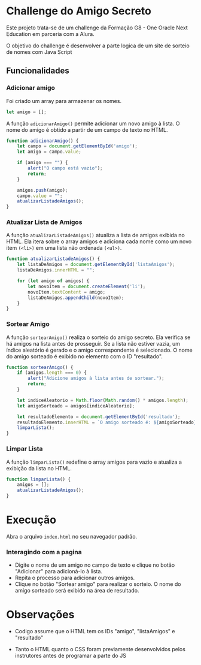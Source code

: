 # Challenge do Amigo Secreto

Este projeto trata-se de um challenge da Formação G8 - One Oracle Next Education em parceria com a Alura.

O objetivo do challenge é desenvolver a parte logica de um site de sorteio de nomes com Java Script

## Funcionalidades

### Adicionar amigo

Foi criado um array para armazenar os nomes.
```javascript
let amigo = [];
````
A função `adicionarAmigo()` permite adicionar um novo amigo à lista. O nome do amigo é obtido a partir de um campo de texto no HTML.

```javascript
function adicionarAmigo() {
    let campo = document.getElementById('amigo');
    let amigo = campo.value;

    if (amigo === "") {
        alert("O campo está vazio");
        return;
    }

    amigos.push(amigo);
    campo.value = "";
    atualizarListadeAmigos();
}
````
### Atualizar Lista de Amigos

A função `atualizarListadeAmigos()` atualiza a lista de amigos exibida no HTML. Ela itera sobre o array amigos e adiciona cada nome como um novo item `(<li>)` em uma lista não ordenada `(<ul>)`.

````javaScript
function atualizarListadeAmigos() {
    let listaDeAmigos = document.getElementById('listaAmigos');
    listaDeAmigos.innerHTML = "";

    for (let amigo of amigos) {
        let novoItem = document.createElement('li');
        novoItem.textContent = amigo;
        listaDeAmigos.appendChild(novoItem);
    }
}
````
### Sortear Amigo

A função `sortearAmigo()` realiza o sorteio do amigo secreto. Ela verifica se há amigos na lista antes de prosseguir. Se a lista não estiver vazia, um índice aleatório é gerado e o amigo correspondente é selecionado. O nome do amigo sorteado é exibido no elemento com o ID "resultado".

````javaScript
function sortearAmigo() {
    if (amigos.length === 0) {
        alert("Adicione amigos à lista antes de sortear.");
        return;
    }

    let indiceAleatorio = Math.floor(Math.random() * amigos.length);
    let amigoSorteado = amigos[indiceAleatorio];

    let resultadoElemento = document.getElementById('resultado');
    resultadoElemento.innerHTML = `O amigo sorteado é: ${amigoSorteado}`;
    limparLista();
}
````
### Limpar Lista

A função `limparLista()` redefine o array amigos para vazio e atualiza a exibição da lista no HTML.

```javaScript
function limparLista() {
    amigos = [];
    atualizarListadeAmigos();
}
````

# Execução

Abra o arquivo ``index.html`` no seu navegador padrão.

### Interagindo com a pagina

* Digite o nome de um amigo no campo de texto e clique no botão "Adicionar" para adicioná-lo à lista.
* Repita o processo para adicionar outros amigos.
* Clique no botão "Sortear amigo" para realizar o sorteio. O nome do amigo sorteado será exibido na área de resultado.

# Observações

+ Codigo assume que o HTML tem os IDs "amigo", "listaAmigos" e "resultado"
* Tanto o HTML quanto o CSS foram previamente desenvolvidos pelos instrutores antes de programar a parte do JS
